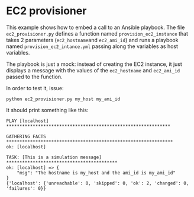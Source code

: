 # EC2 provisioner

This example shows how to embed a call to an Ansible playbook. The file `ec2_provisioner.py` defines a function named `provision_ec2_instance` that takes 2 parameters (`ec2_hostname`and `ec2_ami_id`) and runs a playbook named `provision_ec2_intance.yml` passing along the variables as host variables.

The playbook is just a mock: instead of creating the EC2 instance, it just displays a message with the values of the `ec2_hostname` and `ec2_ami_id` passed to the function.

In order to test it, issue:

```
python ec2_provisioner.py my_host my_ami_id
```

It should print something like this:

```
PLAY [localhost] **************************************************************

GATHERING FACTS ***************************************************************
ok: [localhost]

TASK: [This is a simulation message] ******************************************
ok: [localhost] => {
    "msg": "The hostname is my_host and the ami_id is my_ami_id"
}
{'localhost': {'unreachable': 0, 'skipped': 0, 'ok': 2, 'changed': 0, 'failures': 0}}
```
